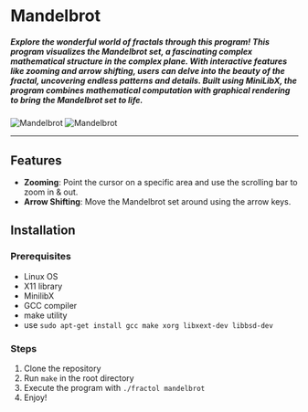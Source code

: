 # Mandelbrot
##### Explore the wonderful world of fractals through this program! This program visualizes the Mandelbrot set, a fascinating complex mathematical structure in the complex plane. With interactive features like zooming and arrow shifting, users can delve into the beauty of the fractal, uncovering endless patterns and details. Built using MiniLibX, the program combines mathematical computation with graphical rendering to bring the Mandelbrot set to life.

![Mandelbrot](https://github.com/user-attachments/assets/7d2b70c5-ba2c-4e69-a816-41f6b3d22072) ![Mandelbrot](https://github.com/user-attachments/assets/cccb6f09-ec37-4dce-92f7-37f6b073bdfd)

---

## Features
- **Zooming**: Point the cursor on a specific area and use the scrolling bar to zoom in & out.
- **Arrow Shifting**: Move the Mandelbrot set around using the arrow keys.

## Installation
### Prerequisites
- Linux OS
- X11 library
- MinilibX
- GCC compiler
- make utility
- use `sudo apt-get install gcc make xorg libxext-dev libbsd-dev`

### Steps
1. Clone the repository
2. Run `make` in the root directory
3. Execute the program with `./fractol mandelbrot`
4. Enjoy!
